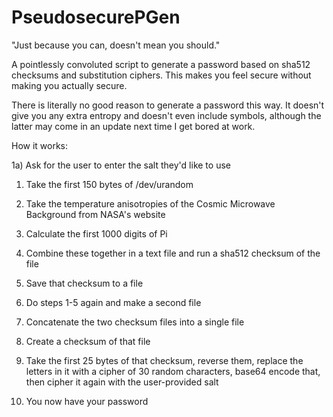 # PseudosecurePGen
"Just because you can, doesn't mean you should."

A pointlessly convoluted script to generate a password based on sha512 checksums and substitution ciphers. This makes you feel secure without making you actually secure.

There is literally no good reason to generate a password this way. It doesn't give you any extra entropy and doesn't even include symbols, although the latter may come in an update next time I get bored at work.

How it works:

1a) Ask for the user to enter the salt they'd like to use

1) Take the first 150 bytes of /dev/urandom

2) Take the temperature anisotropies of the Cosmic Microwave Background from NASA's website

3) Calculate the first 1000 digits of Pi

4) Combine these together in a text file and run a sha512 checksum of the file

5) Save that checksum to a file

6) Do steps 1-5 again and make a second file

7) Concatenate the two checksum files into a single file

8) Create a checksum of that file

9) Take the first 25 bytes of that checksum, reverse them, replace the letters in it with a cipher of 30 random characters, base64 encode that, then cipher it again with the user-provided salt

10) You now have your password
